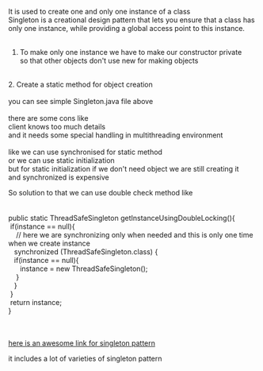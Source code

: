 It is used to create one and only one instance of a class<br>
Singleton is a creational design pattern that lets you ensure that a class has only one instance, while providing a global access point to this instance.<br>
<br>
1. To make only one instance we have to make our constructor private<br>
so that other objects don't use new for making objects<br>
<br>
2. Create a static method for object creation <br>
<br>
you can see simple Singleton.java file above <br>
<br>
there are some cons like<br>
client knows too much details <br>
and it needs some special handling in multithreading environment<br>
<br>
like we can use synchronised for static method <br>
or we can use static  initialization <br>
but for static initialization if we don't need object we are still creating it<br>
and synchronized is expensive<br>

So solution to that we can use double check method like <br>
<br>
<br>
public static ThreadSafeSingleton getInstanceUsingDoubleLocking(){<br>
    &nbsp;if(instance == null){<br>
    &nbsp;   &nbsp; // here we are synchronizing only when needed and this is only one time when we create instance<br>
    &nbsp;    &nbsp;synchronized (ThreadSafeSingleton.class) {<br>
    &nbsp;        &nbsp;if(instance == null){<br>
    &nbsp;       &nbsp;   &nbsp;  instance = new ThreadSafeSingleton();<br>
    &nbsp;       &nbsp; }<br>
    &nbsp;    &nbsp;}<br>
    &nbsp;}<br>
    &nbsp;return instance;<br>
} <br>
<br>
<br>

<a href="https://www.journaldev.com/1377/java-singleton-design-pattern-best-practices-examples">here is an awesome link for singleton pattern</a><br>

it includes a lot of varieties of singleton pattern<br>